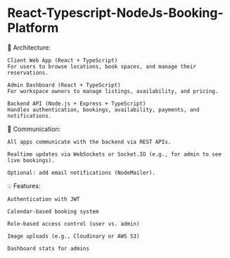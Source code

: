 ﻿# React-Typescript-NodeJs-Booking-Platform

🧱 Architecture:

    Client Web App (React + TypeScript)
    For users to browse locations, book spaces, and manage their reservations.

    Admin Dashboard (React + TypeScript)
    For workspace owners to manage listings, availability, and pricing.

    Backend API (Node.js + Express + TypeScript)
    Handles authentication, bookings, availability, payments, and notifications.

🔗 Communication:

    All apps communicate with the backend via REST APIs.

    Realtime updates via WebSockets or Socket.IO (e.g., for admin to see live bookings).

    Optional: add email notifications (NodeMailer).

💡 Features:

    Authentication with JWT

    Calendar-based booking system

    Role-based access control (user vs. admin)

    Image uploads (e.g., Cloudinary or AWS S3)

    Dashboard stats for admins
